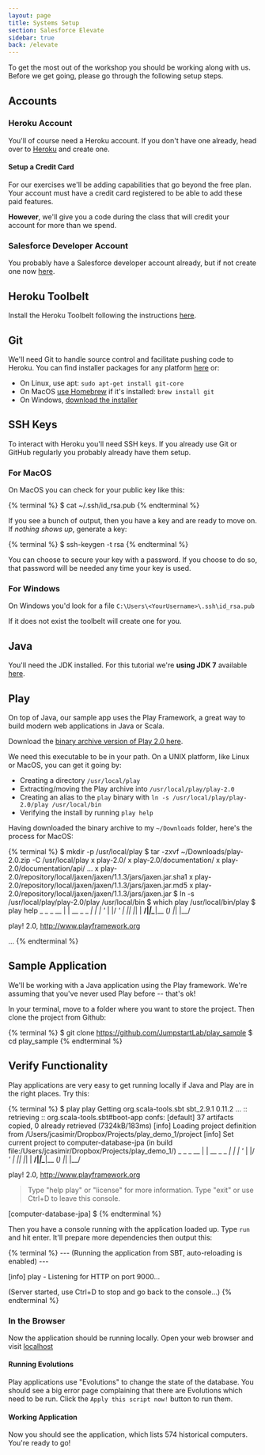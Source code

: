 ```yaml
---
layout: page
title: Systems Setup
section: Salesforce Elevate
sidebar: true
back: /elevate
---
```


To get the most out of the workshop you should be working along with us. Before we get going, please go through the following setup steps.

## Accounts

### Heroku Account

You'll of course need a Heroku account. If you don't have one already, head over to [Heroku](https://id.heroku.com/signup) and create one.

#### Setup a Credit Card

For our exercises we'll be adding capabilities that go beyond the free plan. Your account must have a credit card registered to be able to add these paid features.

**However**, we'll give you a code during the class that will credit your account for more than we spend.

### Salesforce Developer Account

You probably have a Salesforce developer account already, but if not create one now [here](https://events.developerforce.com/signup).

## Heroku Toolbelt

Install the Heroku Toolbelt following the instructions [here](https://toolbelt.heroku.com/).

## Git

We'll need Git to handle source control and facilitate pushing code to Heroku. You can find installer packages for any platform [here](http://git-scm.com/downloads) or:

* On Linux, use apt: `sudo apt-get install git-core`
* On MacOS [use Homebrew](http://brew.sh) if it's installed: `brew install git`
* On Windows, [download the installer](http://git-scm.com/download/win)

## SSH Keys

To interact with Heroku you'll need SSH keys. If you already use Git or GitHub regularly you probably already have them setup.

### For MacOS

On MacOS you can check for your public key like this:

{% terminal %}
$ cat ~/.ssh/id_rsa.pub
{% endterminal %}

If you see a bunch of output, then you have a key and are ready to move on. If *nothing shows up*, generate a key:

{% terminal %}
$ ssh-keygen -t rsa
{% endterminal %}

You can choose to secure your key with a password. If you choose to do so, that password will be needed any time your key is used.

### For Windows

On Windows you'd look for a file `C:\Users\<YourUsername>\.ssh\id_rsa.pub`

If it does not exist the toolbelt will create one for you.

## Java

You'll need the JDK installed. For this tutorial we're **using JDK 7** available [here](http://www.oracle.com/technetwork/java/javase/downloads/jdk7-downloads-1880260.html).

## Play

On top of Java, our sample app uses the Play Framework, a great way to build modern web applications in Java or Scala.

Download the [binary archive version of Play 2.0 here](http://download.playframework.org/releases/play-2.0.zip).

We need this executable to be in your path. On a UNIX platform, like Linux or MacOS, you can get it going by:

* Creating a directory `/usr/local/play`
* Extracting/moving the Play archive into `/usr/local/play/play-2.0`
* Creating an alias to the `play` binary with `ln -s /usr/local/play/play-2.0/play /usr/local/bin`
* Verifying the install by running `play help`

Having downloaded the binary archive to my `~/Downloads` folder, here's the process for MacOS:

{% terminal %}
$ mkdir -p /usr/local/play
$ tar -zxvf ~/Downloads/play-2.0.zip -C /usr/local/play
x play-2.0/
x play-2.0/documentation/
x play-2.0/documentation/api/
...
x play-2.0/repository/local/jaxen/jaxen/1.1.3/jars/jaxen.jar.sha1
x play-2.0/repository/local/jaxen/jaxen/1.1.3/jars/jaxen.jar.md5
x play-2.0/repository/local/jaxen/jaxen/1.1.3/jars/jaxen.jar
$ ln -s /usr/local/play/play-2.0/play /usr/local/bin
$ which play
/usr/local/bin/play
$ play help
       _            _
 _ __ | | __ _ _  _| |
| '_ \| |/ _' | || |_|
|  __/|_|\____|\__ (_)
|_|            |__/

play! 2.0, http://www.playframework.org

...
{% endterminal %}

## Sample Application

We'll be working with a Java application using the Play framework. We're assuming that you've never used Play before -- that's ok!

In your terminal, move to a folder where you want to store the project. Then clone the project from Github:

{% terminal %}
$ git clone https://github.com/JumpstartLab/play_sample
$ cd play_sample
{% endterminal %}

## Verify Functionality

Play applications are very easy to get running locally if Java and Play are in the right places. Try this:

{% terminal %}
$ play
 play
Getting org.scala-tools.sbt sbt_2.9.1 0.11.2 ...
:: retrieving :: org.scala-tools.sbt#boot-app
  confs: [default]
  37 artifacts copied, 0 already retrieved (7324kB/183ms)
[info] Loading project definition from /Users/jcasimir/Dropbox/Projects/play_demo_1/project
[info] Set current project to computer-database-jpa (in build file:/Users/jcasimir/Dropbox/Projects/play_demo_1/)
       _            _
 _ __ | | __ _ _  _| |
| '_ \| |/ _' | || |_|
|  __/|_|\____|\__ (_)
|_|            |__/

play! 2.0, http://www.playframework.org

> Type "help play" or "license" for more information.
> Type "exit" or use Ctrl+D to leave this console.

[computer-database-jpa] $
{% endterminal %}

Then you have a console running with the application loaded up. Type `run` and hit enter. It'll prepare more dependencies then output this:

{% terminal %}
--- (Running the application from SBT, auto-reloading is enabled) ---

[info] play - Listening for HTTP on port 9000...

(Server started, use Ctrl+D to stop and go back to the console...)
{% endterminal %}

### In the Browser

Now the application should be running locally. Open your web browser and visit [localhost](http://localhost:9000)

#### Running Evolutions

Play applications use "Evolutions" to change the state of the database. You should see a big error page complaining that there are Evolutions which need to be run. Click the `Apply this script now!` button to run them.

#### Working Application

Now you should see the application, which lists 574 historical computers. You're ready to go!
